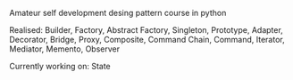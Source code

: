 Amateur self development desing pattern course in python

Realised:
Builder, Factory, Abstract Factory, Singleton, Prototype, Adapter, Decorator, Bridge, Proxy, Composite, Command Chain,
Command, Iterator, Mediator, Memento, Observer

Currently working on:
State